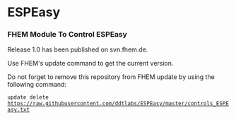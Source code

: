 # ESPEasy
### FHEM Module To Control ESPEasy

Release 1.0 has been published on svn.fhem.de. 

Use FHEM's update command to get the current version.

Do not forget to remove this repository from FHEM update by using the following command:

<code>update delete https://raw.githubusercontent.com/ddtlabs/ESPEasy/master/controls_ESPEasy.txt</code>

